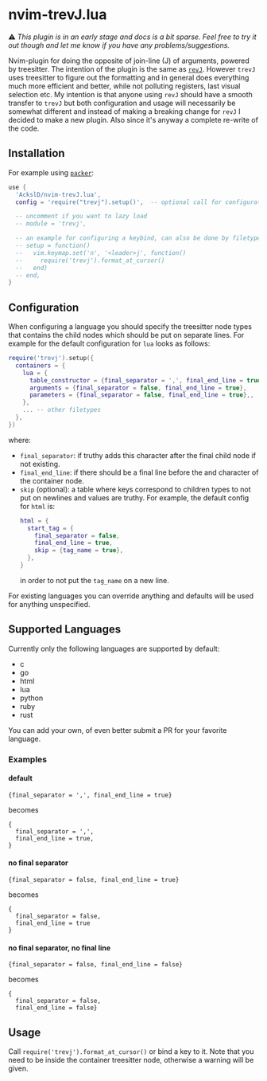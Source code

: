 # nvim-trevJ.lua

:warning: *This plugin is in an early stage and docs is a bit sparse. Feel free to try it out though and let me know if you have any problems/suggestions.*

Nvim-plugin for doing the opposite of join-line (J) of arguments, powered by treesitter.
The intention of the plugin is the same as [`revJ`](https://github.com/AckslD/nvim-revJ.lua).
However `trevJ` uses treesitter to figure out the formatting and in general does everything much more efficient and better, while not polluting registers, last visual selection etc.
My intention is that anyone using `revJ` should have a smooth transfer to `trevJ` but both configuration and usage will necessarily be somewhat different and instead of making a breaking change for `revJ` I decided to make a new plugin.
Also since it's anyway a complete re-write of the code.

## Installation
For example using [`packer`](https://github.com/wbthomason/packer.nvim):
```lua
use {
  'AckslD/nvim-trevJ.lua',
  config = 'require("trevj").setup()',  -- optional call for configurating non-default filetypes etc

  -- uncomment if you want to lazy load
  -- module = 'trevj',

  -- an example for configuring a keybind, can also be done by filetype
  -- setup = function()
  --   vim.keymap.set('n', '<leader>j', function()
  --     require('trevj').format_at_cursor()
  --   end)
  -- end,
}
```

## Configuration

When configuring a language you should specify the treesitter node types that contains the child nodes which should be put on separate lines.
For example for the default configuration for `lua` looks as follows:
```lua
require('trevj').setup({
  containers = {
    lua = {
      table_constructor = {final_separator = ',', final_end_line = true},
      arguments = {final_separator = false, final_end_line = true},
      parameters = {final_separator = false, final_end_line = true},,
    },
    ... -- other filetypes
  },
})
```
where:
* `final_separator`: if truthy adds this character after the final child node if not existing.
* `final_end_line`: if there should be a final line before the and character of the container node.
* `skip` (optional): a table where keys correspond to children types to not put on newlines and values are truthy.
  For example, the default config for `html` is:
  ```lua
  html = {
    start_tag = {
      final_separator = false,
      final_end_line = true,
      skip = {tag_name = true},
    },
  }
  ```
  in order to not put the `tag_name` on a new line.

For existing languages you can override anything and defaults will be used for anything unspecified.

## Supported Languages

Currently only the following languages are supported by default:

- c
- go
- html
- lua
- python
- ruby
- rust

You can add your own, of even better submit a PR for your favorite language.

### Examples
#### default
```
{final_separator = ',', final_end_line = true}
```
becomes
```
{
  final_separator = ',',
  final_end_line = true,
}
```

#### no final separator
```
{final_separator = false, final_end_line = true}
```
becomes
```
{
  final_separator = false,
  final_end_line = true
}
```

#### no final separator, no final line
```
{final_separator = false, final_end_line = false}
```
becomes
```
{
  final_separator = false,
  final_end_line = false}
```

## Usage
Call `require('trevj').format_at_cursor()` or bind a key to it.
Note that you need to be inside the container treesitter node, otherwise a warning will be given.
